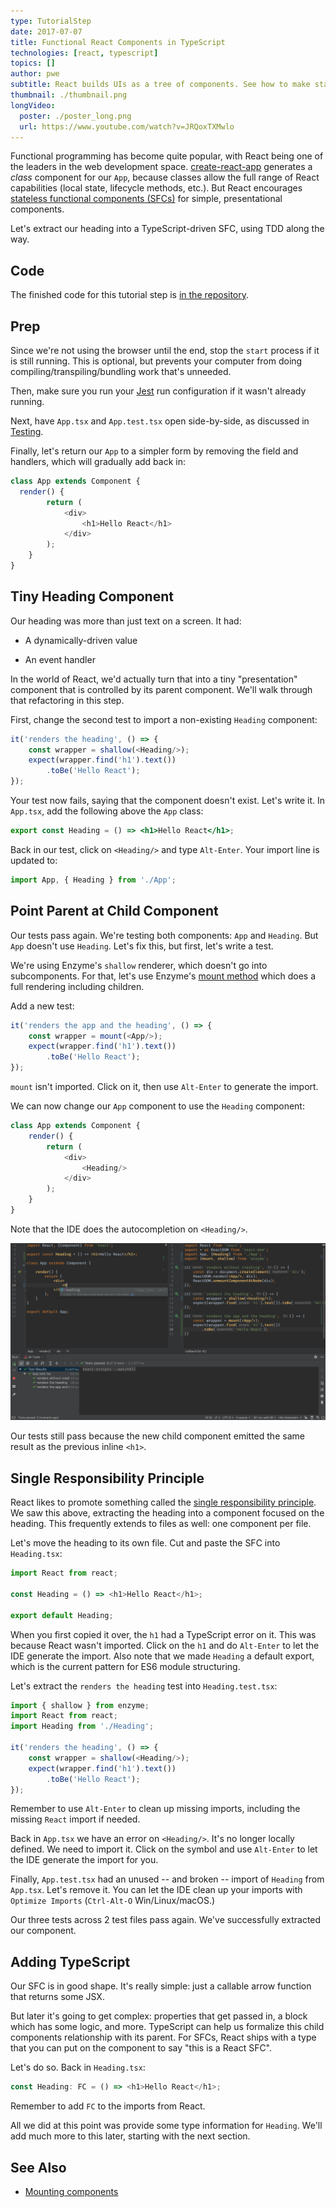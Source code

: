 ```yaml
---
type: TutorialStep
date: 2017-07-07
title: Functional React Components in TypeScript
technologies: [react, typescript]
topics: []
author: pwe
subtitle: React builds UIs as a tree of components. See how to make stateless functional component correctly with TypeScript.
thumbnail: ./thumbnail.png
longVideo:
  poster: ./poster_long.png
  url: https://www.youtube.com/watch?v=JRQoxTXMwlo
---
```


Functional programming has become quite popular, with React being one of
the leaders in the web development space. 
[create-react-app](../../../technologies/cra) generates
a *class* component for our `App`, because classes allow the full range of
React capabilities (local state, lifecycle methods, etc.). But React
encourages
[stateless functional components (SFCs)](https://reactjs.org/docs/components-and-props.html)
for simple, presentational components. 

Let's extract our heading into a TypeScript-driven SFC, using TDD 
along the way.

## Code

The finished code for this tutorial step is 
[in the repository](https://github.com/JetBrains/jetbrains_guide/tree/master/sites/pycharm-guide/demos/tutorials/react_typescript_tdd/functional_components).

## Prep

Since we're not using the browser until the end, stop the `start` process
if it is still running. This is optional, but prevents your computer from
doing compiling/transpiling/bundling work that's unneeded.

Then, make sure you run your [Jest](../../../technologies/jest) run configuration if it
wasn't already running.

Next, have `App.tsx` and `App.test.tsx` open side-by-side, as discussed
in [Testing](../testing/).

Finally, let's return our `App` to a simpler form by removing the field
and handlers, which will gradually add back in:

```typescript
class App extends Component {
  render() {
        return (
            <div>
                <h1>Hello React</h1>
            </div>
        );
    }
}
```

## Tiny Heading Component

Our heading was more than just text on a screen. It had:

- A dynamically-driven value

- An event handler

In the world of React, we'd actually turn that into a tiny "presentation"
component that is controlled by its parent component. We'll walk through that
refactoring in this step.

First, change the second test to import a non-existing `Heading`
component:

```typescript
it('renders the heading', () => {
    const wrapper = shallow(<Heading/>);
    expect(wrapper.find('h1').text())
        .toBe('Hello React');
});
```

Your test now fails, saying that the component doesn't exist. Let's write it.
In `App.tsx`, add the following above the `App` class:

```jsx
export const Heading = () => <h1>Hello React</h1>;
```

Back in our test, click on `<Heading/>` and type `Alt-Enter`. Your import
line is updated to:

```typescript
import App, { Heading } from './App';
```

## Point Parent at Child Component

Our tests pass again. We're testing both components: `App` and `Heading`.
But `App` doesn't use `Heading`. Let's fix this, but first, let's write
a test.

We're using Enzyme's `shallow` renderer, which doesn't go into subcomponents.
For that, let's use Enzyme's
[mount method](http://airbnb.io/enzyme/docs/api/mount.html) which does a
full rendering including children. 

Add a new test:

```typescript
it('renders the app and the heading', () => {
    const wrapper = mount(<App/>);
    expect(wrapper.find('h1').text())
        .toBe('Hello React');
});
```

`mount` isn't imported. Click on it, then use `Alt-Enter` to generate the
import.

We can now change our `App` component to use the `Heading` component:

```typescript
class App extends Component {
    render() {
        return (
            <div>
                <Heading/>
            </div>
        );
    }
}
```

Note that the IDE does the autocompletion on `<Heading/>`.

![Autocomplete](./screenshots/autocomplete.png)

Our tests still pass because the new child component emitted the same result
as the previous inline `<h1>`.

## Single Responsibility Principle

React likes to promote something called the
[single responsibility principle](https://reactjs.org/docs/thinking-in-react.html).
We saw this above, extracting the heading into a component focused on the
heading. This frequently extends to files as well: one component per file.

Let's move the heading to its own file. Cut and paste the SFC into
`Heading.tsx`:

```typescript
import React from react;

const Heading = () => <h1>Hello React</h1>;

export default Heading;
```

When you first copied it over, the `h1` had a TypeScript error on it. This
was because React wasn't imported. Click on the `h1` and do `Alt-Enter`
to let the IDE generate the import. Also note that we made `Heading` a
default export, which is the current pattern for ES6 module structuring.

Let's extract the `renders the heading` test into `Heading.test.tsx`:

```typescript
import { shallow } from enzyme;
import React from react;
import Heading from './Heading';

it('renders the heading', () => {
    const wrapper = shallow(<Heading/>);
    expect(wrapper.find('h1').text())
        .toBe('Hello React');
});
```

Remember to use `Alt-Enter` to clean up missing imports, including the
missing `React` import if needed.

Back in `App.tsx` we have an error on `<Heading/>`. It's no longer
locally defined. We need to import it. Click on the symbol and use
`Alt-Enter` to let the IDE generate the import for you.

Finally, `App.test.tsx` had an unused -- and broken -- import of
`Heading` from `App.tsx`. Let's remove it. You can let the IDE clean 
up your imports with `Optimize Imports` (`Ctrl-Alt-O` Win/Linux/macOS.)

Our three tests across 2 test files pass again. We've successfully extracted
our component.

## Adding TypeScript

Our SFC is in good shape. It's really simple: just a callable arrow function
that returns some JSX.

But later it's going to get complex: properties that get passed in, a block
which has some logic, and more. TypeScript can help us formalize this
child components relationship with its parent. For SFCs, React ships with a
type that you can put on the component to say "this is a React SFC".

Let's do so. Back in `Heading.tsx`:

```typescript
const Heading: FC = () => <h1>Hello React</h1>;
```

Remember to add `FC` to the imports from React.

All we did at this point was provide some type information for `Heading`.
We'll add much more to this later, starting with the next section.

## See Also

- [Mounting components](https://enzymejs.github.io/enzyme/docs/api/ReactWrapper/mount.html)
